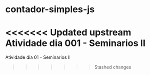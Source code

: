 # contador-simples-js

<<<<<<< Updated upstream
Atividade dia 001 - Seminarios II
=======
Atividade dia 01 - Seminarios II
>>>>>>> Stashed changes
